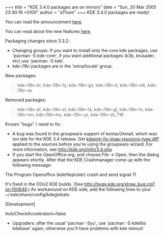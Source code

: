 +++
title = "KDE 3.4.0 packages are on mirrors"
date = "Sun, 20 Mar 2005 23:30:16 +0100"
author = "aThom"
+++
KDE 3.4.0 packages are ready!  

 You can read the announcement [here](http://kde.org/announcements/announce-3.4.php).  

 You can read about the new features [here](http://developer.kde.org/development-versions/kde-3.4-features.html).  

 Packaging changes since 3.3.2:  

* Changing groups: If you want to install only the core kde packages, use 'pacman -S kde-core', if you want additional packages (k3b, krusader, etc) use 'pacman -S kde'.
* kde-i18n packages are in the 'extra/locale' group.

  

 New packages:
> kde-i18n-br, kde-i18n-fy, kde-i18n-ga, kde-i18n-lt, kde-i18n-mk, kde-i18n-se

  

 Removed packages:
> kde-i18n-af, kde-i18n-el, kde-i18n-fa, kde-i18n-gl, kde-i18n-hr, kde-i18n-mn, kde-i18n-ms, kde-i18n-uz, kde-i18n-zh\_TW

  

 Known "bugs" / need to fix:  

* A bug was found in the groupware support of kontact/kmail, which was too late for the KDE 3.4 release. Get [kdepim-fix-imap-resource-type.diff](http://download.kde.org/stable/3.4/src/kdepim-fix-imap-resource-type.diff) applied to the sources before you're using the groupware wizard. For more information, see <http://kde.org/info/3.4.php>
* If you start the OpenOffice.org, and choose File -> Open, then the dialog appears shortly. After that the KDE Crashmanager come up with the following message:  

 The Program Openoffice (kdefilepicker) crash and send signal 11  

 It's fixed in the OOo2 KDE builds. (See <http://bugs.kde.org/show_bug.cgi?id=100849>.) As workaround on KDE side, add the following lines to your ~/.kde/share/config/kdeglobals:  

 [Development]  

 AutoCheckAccelerators=false
* Upgraders: after the usual 'pacman -Syu', use 'pacman -S kdelibs kdebase' again, otherwise you'll have problems with kde menus!

  
